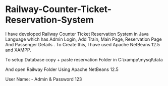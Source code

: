 # Railway-Counter-Ticket-Reservation-System
I have developed Railway Counter Ticket Reservation System in Java Language which has Admin Login, Add Train, Main Page, Reservation Page And Passenger Details . To Create this, I have used Apache NetBeans 12.5 and XAMPP. 


To setup Database copy + paste reservation Folder in C:\xampp\mysql\data 

And open Railway Folder Using Apache NetBeans 12.5

User Name: - Admin & Password 123
